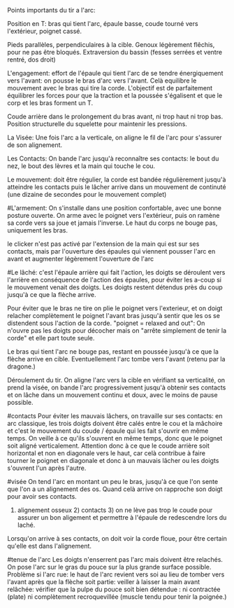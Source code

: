 Points importants du tir a l'arc:

Position en T: bras qui tient l'arc, épaule basse, coude tourné vers l'extérieur, poignet cassé.

Pieds parallèles, perpendiculaires à la cible. Genoux légèrement flêchis, pour ne pas être bloqués. Extraversion du bassin (fesses serrées et ventre rentré, dos droit)

L'engagement: effort de l'épaule qui tient l'arc de se tendre énergiquement vers l'avant: on pousse le bras d'arc vers l'avant. 
Celà equilibre le mouvement avec le bras qui tire la corde. L'objectif est de parfaitement équilibrer les forces pour que la traction et la poussée s'égalisent et que le corp et les bras forment un T.

Coude arrière dans le prolongement du bras avant, ni trop haut ni trop bas. Position structurelle du squelette pour maintenir les pressions.

La Visée: Une fois l'arc a la verticale, on aligne le fil de l'arc pour s'assurer de son alignement.

Les Contacts: On bande l'arc jusqu'à reconnaître ses contacts: le bout du nez, le bout des lèvres et la main qui touche le cou. 

Le mouvement: doit être régulier, la corde est bandée régulièrement jusqu'à atteindre les contacts puis le lâcher arrive dans un mouvement de continuté (une dizaine de secondes pour le mouvement complet)


#L'armement:
On s'installe dans une position confortable, avec une bonne posture ouverte. On arme avec le poignet vers l'extérieur, puis on ramène sa corde vers sa joue et jamais l'inverse. Le haut du corps ne bouge pas, uniquement les bras.

le clicker n'est pas activé par l'extension de la main qui est sur ses contacts, mais par l'ouverture des épaules qui viennent pousser l'arc en avant et augmenter légèrement l'ouverture de l'arc

#Le lâché:
c'est l'épaule arrière qui fait l'action, les doigts se déroulent vers l'arrière en conséquence de l'action des épaules, pour éviter les a-coup si le mouvement venait des doigts. Les doigts restent détendus près du coup jusqu'à ce que la flèche arrive.

Pour éviter que le bras ne tire on plie le poignet vers l'exterieur, et on doigt relacher complètement le poignet l'avant bras jusqu'à sentir que les os se distendent sous l'action de la corde. "poignet = relaxed and out": On n'ouvre pas les doigts pour décocher mais on "arrête simplement de tenir la corde" et elle part toute seule.



Le bras qui tient l'arc ne bouge pas, restant en poussée jusqu'à ce que la flèche arrive en cible. Eventuellement l'arc tombe vers l'avant (retenu par la dragone.)

Déroulement du tir. On aligne l'arc vers la cible en vérifiant sa verticalité, on prend la visée, on bande l'arc progressivement jusqu'à obtenir ses contacts et on lâche dans un mouvement continu et doux, avec le moins de pause possible.



#contacts
Pour éviter les mauvais lâchers, on travaille sur ses contacts: en arc classique, les trois doigts doivent être calés entre le cou et la mâchoire et c'est le mouvement du coude / épaule qui les fait s'ouvrir en même temps. On veille à ce qu'ils s'ouvrent en même temps, donc que le poignet soit aligné verticalement. Attention donc à ce que le coude arrière soit horizontal et non en diagonale vers le haut, car celà contribue à faire tourner le poignet en diagonale et donc à un mauvais lâcher ou les doigts s'ouvrent l'un après l'autre.

#visée
On tend l'arc en montant un peu le bras, jusqu'à ce que l'on sente que l'on a un alignement des os. Quand celà arrive on rapproche son doigt pour avoir ses contacts.
1) alignement osseux 2) contacts 3) on ne lève pas trop le coude pour assurer un bon aligement et permettre à l'épaule de redescendre lors du laché.


Lorsqu'on arrive à ses contacts, on doit voir la corde floue, pour être certain qu'elle est dans l'alignement.


#tenue de l'arc
Les doigts n'enserrent pas l'arc mais doivent être relachés. On pose l'arc sur le gras du pouce sur la plus grande surface possible.
Problème si l'arc rue: le haut de l'arc revient vers soi au lieu de tomber vers l'avant après que la flèche soit partie:
veiller à laisser la main avant relâchée: vérifier que la pulpe du pouce soit bien détendue : ni contractée (plate) ni complètement recroquevillée (muscle tendu pour tenir la poignée.)



